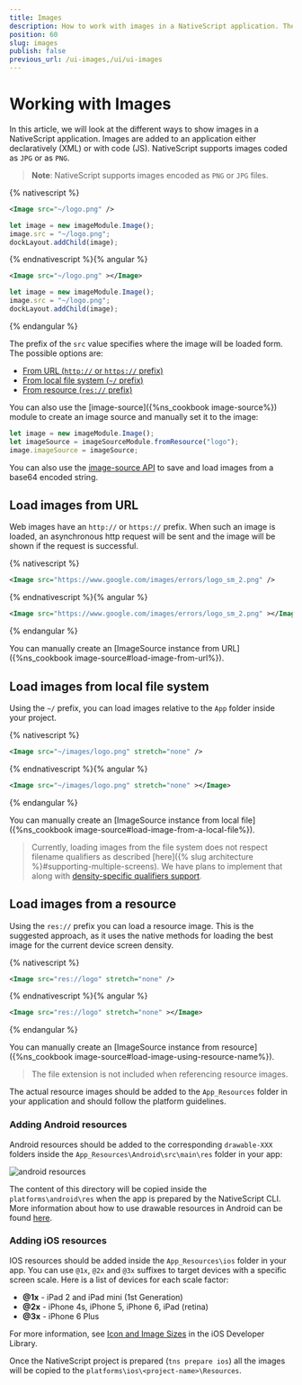 ```yaml
---
title: Images
description: How to work with images in a NativeScript application. The examples demonstrate how to load an image via URL, image from a local file system and image from the resource folder. In the description can be found info how to add an image in the resource folders.
position: 60
slug: images
publish: false
previous_url: /ui-images,/ui/ui-images
---
```


# Working with Images

In this article, we will look at the different ways to show images in a NativeScript application.
Images are added to an application either declaratively (XML) or with code (JS). NativeScript supports images coded as `JPG` or as `PNG`.

> **Note**: NativeScript supports images encoded as `PNG` or `JPG` files.

{% nativescript %}

``` XML
<Image src="~/logo.png" />
```

``` JavaScript
let image = new imageModule.Image();
image.src = "~/logo.png";
dockLayout.addChild(image);
```

{% endnativescript %}{% angular %}

``` XML
<Image src="~/logo.png" ></Image>
```

``` JavaScript
let image = new imageModule.Image();
image.src = "~/logo.png";
dockLayout.addChild(image);
```

{% endangular %}

The prefix of the `src` value specifies where the image will be loaded form. The possible options are:

* [From URL (`http://` or `https://` prefix)](#load-images-from-url)
* [From local file system (`~/` prefix)](#load-images-from-local-file-system)
* [From resource (`res://` prefix)](#load-images-from-a-resource)

You can also use the [image-source]({%ns_cookbook image-source%}) module to create an image source and manually set it to the image:

``` JavaScript
let image = new imageModule.Image();
let imageSource = imageSourceModule.fromResource("logo");
image.imageSource = imageSource;
```

You can also use the [image-source API](/api-reference/classes/_image_source_.imagesource.html) to save and load images from a base64 encoded string.

## Load images from URL

Web images have an `http://` or `https://` prefix. When such an image is loaded, an asynchronous http request will be sent and the image will be shown if the request is successful.

{% nativescript %}

``` XML
<Image src="https://www.google.com/images/errors/logo_sm_2.png" />
```

{% endnativescript %}{% angular %}

``` XML
<Image src="https://www.google.com/images/errors/logo_sm_2.png" ></Image>
```

{% endangular %}

You can manually create an [ImageSource instance from URL]({%ns_cookbook image-source#load-image-from-url%}).

## Load images from local file system

Using the `~/` prefix, you can load images relative to the `App` folder inside your project.

{% nativescript %}

``` XML
<Image src="~/images/logo.png" stretch="none" />
```

{% endnativescript %}{% angular %}

``` XML
<Image src="~/images/logo.png" stretch="none" ></Image>
```

{% endangular %}

You can manually create an [ImageSource instance from local file]({%ns_cookbook image-source#load-image-from-a-local-file%}).

> Currently, loading images from the file system does not respect filename qualifiers as described [here]({% slug architecture %}#supporting-multiple-screens). We have plans to implement that along with [density-specific qualifiers support](https://github.com/NativeScript/NativeScript/issues/276).

## Load images from a resource

Using the `res://` prefix you can load a resource image. This is the suggested approach, as it uses the native methods for loading the best image for the current device screen density.

{% nativescript %}

``` XML
<Image src="res://logo" stretch="none" />
```

{% endnativescript %}{% angular %}

``` XML
<Image src="res://logo" stretch="none" ></Image>
```

{% endangular %}

You can manually create an [ImageSource instance from resource]({%ns_cookbook image-source#load-image-using-resource-name%}).

> The file extension is not included when referencing resource images.

The actual resource images should be added to the `App_Resources` folder in your application and should follow the platform guidelines.

### Adding Android resources

Android resources should be added to the corresponding `drawable-XXX` folders inside the `App_Resources\Android\src\main\res` folder in your app:

![android resources](../img/resources/android-resources.png "android resources")

The content of this directory will be copied inside the `platforms\android\res` when the app is prepared by the NativeScript CLI. More information about how to use drawable resources in Android can be found [here](http://developer.android.com/guide/practices/screens_support.html#DesigningResources).

### Adding iOS resources

IOS resources should be added inside the `App_Resources\ios` folder in your app. You can use `@1x`, `@2x` and `@3x` suffixes to target devices with a specific screen scale. Here is a list of devices for each scale factor:

* **@1x** - iPad 2 and iPad mini (1st Generation)
* **@2x** - iPhone 4s, iPhone 5, iPhone 6, iPad (retina)
* **@3x** - iPhone 6 Plus

For more information, see [Icon and Image Sizes](https://developer.apple.com/library/ios/documentation/UserExperience/Conceptual/MobileHIG/IconMatrix.html#//apple_ref/doc/uid/TP40006556-CH27-SW1) in the iOS Developer Library.

Once the NativeScript project is prepared (`tns prepare ios`) all the images will be copied to the `platforms\ios\<project-name>\Resources`.
